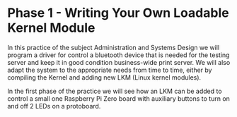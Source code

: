 # Phase 1 - Writing Your Own Loadable Kernel Module 

In this practice of the subject Administration and Systems Design we will program a driver for
control a bluetooth device that is needed for the testing server and keep it in good condition
business-wide print server. We will also adapt the system to the appropriate needs
from time to time, either by compiling the Kernel and adding new LKM (Linux kernel modules).

In the first phase of the practice we will see how an LKM can be added to control a small one
Raspberry Pi Zero board with auxiliary buttons to turn on and off 2 LEDs on a protoboard.
